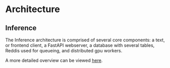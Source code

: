 # Architecture

## Inference
The Inference architecture is comprised of several core components: a text, or frontend client, a FastAPI webserver, a database with several tables, Reddis used for queueing, and distributed gpu workers.

A more detailed overview can be viewed [here](inference.md).